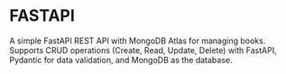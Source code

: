 # FASTAPI
 A simple FastAPI REST API with MongoDB Atlas for managing books. Supports CRUD operations (Create, Read, Update, Delete) with FastAPI, Pydantic for data validation, and MongoDB as the database.
